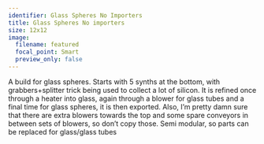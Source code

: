 ```yaml
---
identifier: Glass Spheres No Importers
title: Glass Spheres No importers
size: 12x12
image:
  filename: featured
  focal_point: Smart
  preview_only: false
---
```

A build for glass spheres. Starts with 5 synths at the bottom, with grabbers+splitter trick being used to collect a lot of silicon. It is refined once through a heater into glass, again through a blower for glass tubes and a final time for glass spheres, it is then exported. Also, I’m pretty damn sure that there are extra blowers towards the top and some spare conveyors in between sets of blowers, so don’t copy those. Semi modular, so parts can be replaced for glass/glass tubes